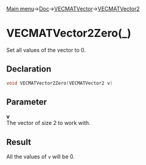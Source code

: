 [Main menu](../../../../Readme.md)->[Doc](../../../VECMATKit.md)->[VECMATVector](../../VECMATVector.md)->[VECMATVector2](../../VECMATVector2.md)

# VECMATVector2Zero(_)
Set all values of the vector to 0.

## **Declaration**
```C
void VECMATVector2Zero(VECMATVector2 v)
```


## **Parameter**
**v**\
The vector of size 2 to work with.

## **Result**
All the values of `v` will be 0.
